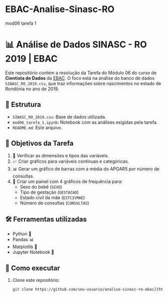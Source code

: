 # EBAC-Analise-Sinasc-RO
mod06 tarefa 1

# 📊 Análise de Dados SINASC - RO 2019 | EBAC

Este repositório contém a resolução da Tarefa do Módulo 06 do curso de **Cientista de Dados** da [EBAC](https://ebaconline.com.br/). O foco está na análise do banco de dados `SINASC_RO_2019.csv`, que traz informações sobre nascimentos no estado de Rondônia no ano de 2019.

## 📁 Estrutura

- `SINASC_RO_2019.csv`: Base de dados utilizada.
- `mod06_tarefa_1.ipynb`: Notebook com as análises exigidas pela tarefa.
- `README.md`: Este arquivo.

## 📌 Objetivos da Tarefa

1. 📄 Verificar as dimensões e tipos das variáveis.
2. 📈 Criar gráficos para variáveis contínuas e categóricas.
3. 📊 Gerar um gráfico de barras com a média do APGAR5 por número de consultas.
4. 🧩 Criar um painel com 4 gráficos de frequência para:
   - Sexo do bebê (`SEXO`)
   - Tipo de gestação (`GESTACAO`)
   - Estado civil da mãe (`ESTCIVMAE`)
   - Número de consultas (`CONSULTAS`)

## 🛠️ Ferramentas utilizadas

- Python 🐍
- Pandas 📊
- Matplotlib 🎨
- Jupyter Notebook 📓

## 🚀 Como executar

1. Clone este repositório:
   ```bash
   git clone https://github.com/seu-usuario/analise-sinasc-ro-ebac](https://github.com/AlexCorreaLima/EBAC-Analise-Sinasc-RO.git
